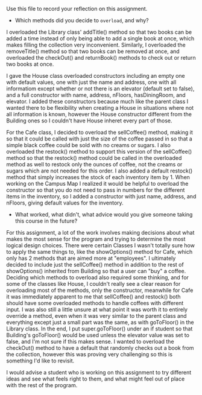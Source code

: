 Use this file to record your reflection on this assignment.

- Which methods did you decide to `overload`, and why?


I overloaded the Library class' addTitle() method so that two books can be added a time instead of only being able to add a single book at once,
which makes filling the collection very inconvenient. Similarly, I overloaded the removeTitle() method so that two books can be removed at once, and overloaded the checkOut() and returnBook() methods to check out or return two books at once.

I gave the House class overloaded constructors including an empty one with default values, one with just the name and address, one with all informatiom except whether or not there is an elevator (default set to false), and a full constructor with name, address, nFloors, hasDiningRoom, and elevator. I added these constructors because much like the parent class I wanted there to be flexibility when creating a House in situations where not all information is known, however the House constructor different from the Building ones so I couldn't have House inheret every part of those.

For the Cafe class, I decided to overload the sellCoffee() method, making it so that it could be called with just the size of the coffee passed in so that a simple black coffee could be sold with no creams or sugars.
I also overloaded the restock() method to support this version of the sellCoffee() method so that the restock() method could be called in the overloaded method as well to restock only the ounces of coffee, not the creams or sugars which are not needed for this order.
I also added a default restock() method that simply increases the stock of each inventory item by 1.
When working on the Campus Map I realized it would be helpful to overload the constructor so that you do not need to pass in numbers for the different
items in the inventory, so I added a constructor with just name, address, and nFloors, giving default values for the inventory.

- What worked, what didn't, what advice would you give someone taking this course in the future?

For this assignment, a lot of the work involves making decisions about what makes the most sense for the program and trying to determine
the most logical design choices. There were certain Classes I wasn't totally sure how to apply the same things to, like the showOptions() 
method for Cafe, which only has 2 methods that are aimed more at "employees". I ultimately decided to include just the sellCoffee() method in 
addition to the rest of showOptions() inherited from Building so that a user can "buy" a coffee.
Deciding which methods to overload also required some thinking, and for some of the classes like House, I couldn't really see a clear reason
for overloading most of the methods, only the constructor, meanwhile for Cafe it was immediately apparent to me that sellCoffee() and restock()
both should have some overloaded methods to handle coffees with different input.
I was also still a little unsure at what point it was worth it to entirely override a method, even when it was very similar to the parent class and everything except just a small part was the same, as with goToFloor() in the Library class. In the end, I put super.goToFloor() under an if student so that Building's goToFloor() would be used unless the elevator value was set to false, and I'm not sure if this makes sense.
I wanted to overload the checkOut() method to have a default that randomly checks out a book from the collection, however this was proving very
challenging so this is something I'd like to revisit.

I would advise a student who is working on this assignment to try different ideas and see what feels right to them, and what might feel out of place
with the rest of the program.
